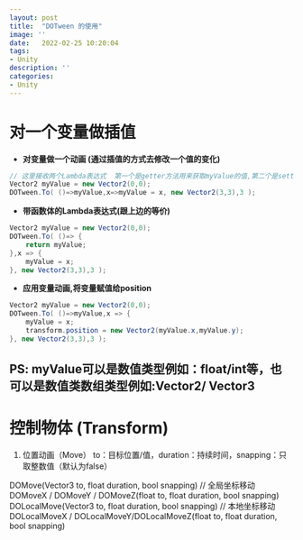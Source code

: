 ```yaml
---
layout: post
title:  "DOTween 的使用"
image: ''
date:   2022-02-25 10:20:04
tags:
- Unity
description: ''
categories: 
- Unity
---
```


# 对一个变量做插值
* __对变量做一个动画  (通过插值的方式去修改一个值的变化)__
```c#
// 这里接收两个Lambda表达式  第一个是getter方法用来获取myValue的值,第二个是setter方法用来设置myValue的值
Vector2 myValue = new Vector2(0,0);
DOTween.To( ()=>myValue,x=>myValue = x, new Vector2(3,3),3 );
```
* __带函数体的Lambda表达式(跟上边的等价)__
```c#
Vector2 myValue = new Vector2(0,0);
DOTween.To( ()=> {
    return myValue;
},x => {
    myValue = x;
}, new Vector2(3,3),3 );
```
* __应用变量动画,将变量赋值给position__
```c#
Vector2 myValue = new Vector2(0,0);
DOTween.To( ()=>myValue,x => {
    myValue = x;
    transform.position = new Vector2(myValue.x,myValue.y);
}, new Vector2(3,3),3 );
```
## PS: myValue可以是数值类型例如：float/int等，也可以是数值类数组类型例如:Vector2/  Vector3


# 控制物体 (Transform)
1. 位置动画（Move）
to：目标位置/值，duration：持续时间，snapping：只取整数值（默认为false）

DOMove(Vector3 to, float duration, bool snapping)    // 全局坐标移动  
DOMoveX  /  DOMoveY  /  DOMoveZ(float to, float duration, bool snapping)  
DOLocalMove(Vector3 to, float duration, bool snapping)    // 本地坐标移动  
DOLocalMoveX   /  DOLocalMoveY/DOLocalMoveZ(float to, float duration, bool snapping)  
